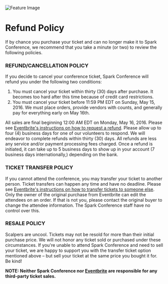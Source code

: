 ![Feature Image]()

# Refund Policy

If by chance you purchase your ticket and can no longer make it to Spark Conference, we recommend that you take a minute (or two) to review the following policies.

### REFUND/CANCELLATION POLICY

If you decide to cancel your conference ticket, Spark Conference will refund you under the following two conditions:

1. You must cancel your ticket within thirty (30) days after purchase. It becomes too hard after this time because of credit card restrictions.
2. You must cancel your ticket before 11:59 PM EDT on Sunday, May 15, 2016. We must place orders, provide vendors with counts, and generally pay for everything early on May 16th.

All sales are final beginning 12:00 AM EDT on Monday, May 16, 2016. Please see [Eventbrite's instructions on how to request a refund](https://www.eventbrite.com/support/articles/en_US/How_To/can-i-get-a-refund). Please allow up to four (4) business days for one of our volunteers to respond. We will endeavor to complete refunds within thirty (30) days.  All refunds are less any service and/or payment processing fees charged. Once a refund is initiated, it can take up to 5 business days to show up in your account (7 business days internationally,) depending on the bank.

### TICKET TRANSFER POLICY 

If you cannot attend the conference, you may transfer your ticket to another person. Ticket transfers can happen any time and have no deadline. Please see [Eventbrite's instructions on how to transfer tickets to someone else](https://www.eventbrite.com/support/articles/en_US/Q_A/how-to-transfer-tickets-to-someone-else). Only the owner of the original purchase from Eventbrite can edit the attendees on an order. If that is not you, please contact the original buyer to change the attendee information. The Spark Conference staff have no control over this.

### RESALE POLICY

Scalpers are uncool. Tickets may not be resold for more than their initial purchase price. We will not honor any ticket sold or purchased under these circumstances. If you're unable to attend Spark Conference and need to sell your ticket, we are happy to support you with the transfer ticket option mentioned above &ndash; but sell your ticket at the same price you bought it for. Be kind!

**NOTE: Neither Spark Conference nor [Eventbrite](https://www.eventbrite.com/tos/) are responsible for any third-party ticket sales.**